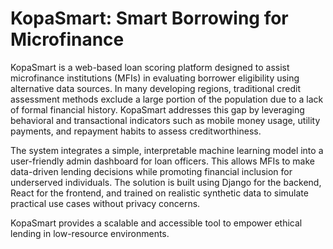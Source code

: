 # KopaSmart: Smart Borrowing for Microfinance

KopaSmart is a web-based loan scoring platform designed to assist microfinance institutions (MFIs) in evaluating borrower eligibility using alternative data sources. In many developing regions, traditional credit assessment methods exclude a large portion of the population due to a lack of formal financial history. KopaSmart addresses this gap by leveraging behavioral and transactional indicators such as mobile money usage, utility payments, and repayment habits to assess creditworthiness.

The system integrates a simple, interpretable machine learning model into a user-friendly admin dashboard for loan officers. This allows MFIs to make data-driven lending decisions while promoting financial inclusion for underserved individuals. The solution is built using Django for the backend, React for the frontend, and trained on realistic synthetic data to simulate practical use cases without privacy concerns.

KopaSmart provides a scalable and accessible tool to empower ethical lending in low-resource environments.
